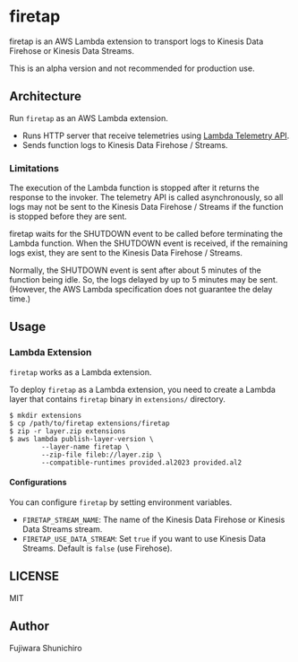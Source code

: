 # firetap

firetap is an AWS Lambda extension to transport logs to Kinesis Data Firehose or Kinesis Data Streams.

This is an alpha version and not recommended for production use.

## Architecture

Run `firetap` as an AWS Lambda extension.

- Runs HTTP server that receive telemetries using [Lambda Telemetry API](https://docs.aws.amazon.com/lambda/latest/dg/telemetry-api.html).
- Sends function logs to Kinesis Data Firehose / Streams.

### Limitations

The execution of the Lambda function is stopped after it returns the response to the invoker. The telemetry API is called asynchronously, so all logs may not be sent to the Kinesis Data Firehose / Streams if the function is stopped before they are sent.

firetap waits for the SHUTDOWN event to be called before terminating the Lambda function. When the SHUTDOWN event is received, if the remaining logs exist, they are sent to the Kinesis Data Firehose / Streams.

Normally, the SHUTDOWN event is sent after about 5 minutes of the function being idle. So, the logs delayed by up to 5 minutes may be sent. (However, the AWS Lambda specification does not guarantee the delay time.)

## Usage

### Lambda Extension

`firetap` works as a Lambda extension.

To deploy `firetap` as a Lambda extension, you need to create a Lambda layer that contains `firetap` binary in `extensions/` directory.

```console
$ mkdir extensions
$ cp /path/to/firetap extensions/firetap
$ zip -r layer.zip extensions
$ aws lambda publish-layer-version \
		--layer-name firetap \
		--zip-file fileb://layer.zip \
		--compatible-runtimes provided.al2023 provided.al2
```

#### Configurations

You can configure `firetap` by setting environment variables.

- `FIRETAP_STREAM_NAME`: The name of the Kinesis Data Firehose or Kinesis Data Streams stream.
- `FIRETAP_USE_DATA_STREAM`: Set `true` if you want to use Kinesis Data Streams. Default is `false` (use Firehose).


## LICENSE

MIT

## Author

Fujiwara Shunichiro
